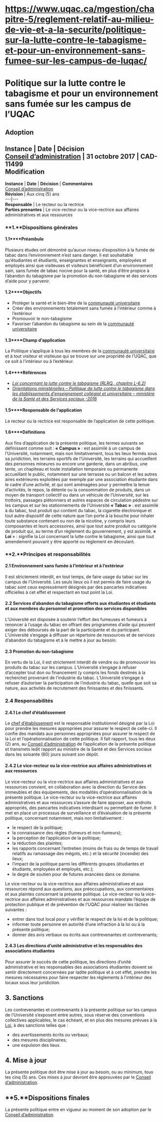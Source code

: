 # https://www.uqac.ca/mgestion/chapitre-5/reglement-relatif-au-milieu-de-vie-et-a-la-securite/politique-sur-la-lutte-contre-le-tabagisme-et-pour-un-environnement-sans-fumee-sur-les-campus-de-luqac/

# Politique sur la lutte contre le tabagisme et pour un environnement sans fumée sur les campus de l’UQAC
**Adoption**  
---  
**Instance** | **Date** | **Décision**  
[Conseil d’administration](https://www.uqac.ca/mgestion/chapitre-5/reglement-relatif-au-milieu-de-vie-et-a-la-securite/politique-sur-la-lutte-contre-le-tabagisme-et-pour-un-environnement-sans-fumee-sur-les-campus-de-luqac/<https:/www.uqac.ca/mgestion/lexique/conseil-dadministration/>) | 31 octobre 2017 | CAD-11499  
**Modification**  
---  
**Instance** | **Date** | **Décision** | **Commentaires**  
[Conseil d’administration](https://www.uqac.ca/mgestion/chapitre-5/reglement-relatif-au-milieu-de-vie-et-a-la-securite/politique-sur-la-lutte-contre-le-tabagisme-et-pour-un-environnement-sans-fumee-sur-les-campus-de-luqac/<https:/www.uqac.ca/mgestion/lexique/conseil-dadministration/>)  
**Révision** | Aux cinq (5) ans  
---|---  
**Responsable** | Le recteur ou la rectrice  
**Parties prenantes** |  Le vice-recteur ou la vice-rectrice aux affaires administratives et aux ressources  
### **1.****Dispositions générales**
#### **1.1****Préambule**
Plusieurs études ont démontré qu’aucun niveau d’exposition à la fumée de tabac dans l’environnement n’est sans danger. Il est souhaitable qu’étudiantes et étudiants, enseignantes et enseignants, employées et employés ainsi que visiteuses et visiteurs bénéficient d’un environnement sain, sans fumée de tabac nocive pour la santé, en plus d’être propice à l’abandon du tabagisme par la promotion du non-tabagisme et des services d’aide pour y parvenir.
#### **1.2****Objectifs**
  * Protéger la santé et le bien-être de la [communauté universitaire](https://www.uqac.ca/mgestion/chapitre-5/reglement-relatif-au-milieu-de-vie-et-a-la-securite/politique-sur-la-lutte-contre-le-tabagisme-et-pour-un-environnement-sans-fumee-sur-les-campus-de-luqac/<https:/www.uqac.ca/mgestion/lexique/communaute-universitaire/>)
  * Créer des environnements totalement sans fumée à l’intérieur comme à l’extérieur
  * Promouvoir le non-tabagisme
  * Favoriser l’abandon du tabagisme au sein de la [communauté universitaire](https://www.uqac.ca/mgestion/chapitre-5/reglement-relatif-au-milieu-de-vie-et-a-la-securite/politique-sur-la-lutte-contre-le-tabagisme-et-pour-un-environnement-sans-fumee-sur-les-campus-de-luqac/<https:/www.uqac.ca/mgestion/lexique/communaute-universitaire/>)


#### **1.3****Champ d’application**
La Politique s’applique à tous les membres de la [communauté universitaire](https://www.uqac.ca/mgestion/chapitre-5/reglement-relatif-au-milieu-de-vie-et-a-la-securite/politique-sur-la-lutte-contre-le-tabagisme-et-pour-un-environnement-sans-fumee-sur-les-campus-de-luqac/<https:/www.uqac.ca/mgestion/lexique/communaute-universitaire/>) et à tout visiteur et visiteuse qui se trouve sur une propriété de l’UQAC, que ce soit à l’intérieur ou à l’extérieur.
#### **1.4****Références**
  * [_Loi concernant la lutte contre le tabagisme (RLRQ., chapitre L-6.2)_](https://www.uqac.ca/mgestion/chapitre-5/reglement-relatif-au-milieu-de-vie-et-a-la-securite/politique-sur-la-lutte-contre-le-tabagisme-et-pour-un-environnement-sans-fumee-sur-les-campus-de-luqac/<http:/legisquebec.gouv.qc.ca/fr/pdf/cs/L-6.2.pdf>)
  * [_Orientations ministérielles – Politique de lutte contre le tabagisme dans les établissements d’enseignement collégial et universitaire – ministère de la Santé et des Services sociaux -2016_](https://www.uqac.ca/mgestion/chapitre-5/reglement-relatif-au-milieu-de-vie-et-a-la-securite/politique-sur-la-lutte-contre-le-tabagisme-et-pour-un-environnement-sans-fumee-sur-les-campus-de-luqac/<http:/publications.msss.gouv.qc.ca/msss/document-001623/>)


#### **1.5****Responsable de l’application**
Le recteur ou la rectrice est responsable de l’application de cette politique.
#### **1.6****Définitions**
Aux fins d’application de la présente politique, les termes suivants se définissent comme suit :
**« Campus »** : est assimilé à un campus de l’Université, notamment, mais non limitativement, tous les lieux fermés sous sa juridiction, les terrains sportifs de l’Université, les terrains qui accueillent des personnes mineures ou encore une garderie, dans un abribus, une tente, un chapiteau et toute installation temporaire ou permanente accueillant le public, notamment sur une terrasse ou un balcon et les autres aires extérieures exploitées par exemple par une association étudiante dans le cadre d’une activité, et qui sont aménagées pour y permettre la tenue d’activités, le repos, la détente ou la consommation de produits, dans un moyen de transport collectif ou dans un véhicule de l’Université, sur les trottoirs, passages piétonniers et autres espaces de circulation pédestre sur les campus et sur les stationnements de l’Université
**« Tabac »** : est assimilé à du tabac, tout produit qui contient du tabac, la cigarette électronique et tout autre dispositif de cette nature que l’on porte à la bouche pour inhaler toute substance contenant ou non de la nicotine, y compris leurs composantes et leurs accessoires, ainsi que tout autre produit ou catégorie de produit qui, au terme d’un règlement du gouvernement, y est assimilé.
**« Loi** » : signifie la Loi concernant la lutte contre le tabagisme, ainsi que tout amendement pouvant y être apporté ou règlement en découlant.
### **2.****Principes et responsabilités**
#### **2.1 Environnement sans fumée à l’intérieur et à l’extérieur**
Il est strictement interdit, en tout temps, de faire usage du tabac sur les campus de l’Université.
Les seuls lieux où il est permis de faire usage du tabac sont ceux expressément désignés par des pancartes indicatives officielles à cet effet et respectant en tout point la Loi.
#### **2.2 Services d’abandon du tabagisme offerts aux étudiantes et étudiants et aux membres du personnel et promotion des services disponibles**
L’Université est disposée à soutenir l’effort des fumeuses et fumeurs à renoncer à l’usage du tabac en offrant des programmes d’aide qui peuvent exiger des déboursés de la part de la participante et du participant.
L’Université s’engage à diffuser un répertoire de ressources et de services d’abandon du tabagisme et à le mettre à jour au besoin.
#### **2.3 Promotion du non-tabagisme**
En vertu de la Loi, il est strictement interdit de vendre ou de promouvoir les produits du tabac sur les campus.
L’Université s’engage à refuser d’accepter tout don ou financement (y compris les fonds destinés à la recherche) provenant de l’industrie du tabac.
L’Université s’engage à refuser d’autoriser la participation de l’industrie du tabac, quelle que soit sa nature, aux activités de recrutement des finissantes et des finissants.
### **2.4 Responsabilités**
#### **2.4.1 Le chef d’établissement**
Le [chef d’établissement](https://www.uqac.ca/mgestion/chapitre-5/reglement-relatif-au-milieu-de-vie-et-a-la-securite/politique-sur-la-lutte-contre-le-tabagisme-et-pour-un-environnement-sans-fumee-sur-les-campus-de-luqac/<https:/www.uqac.ca/mgestion/lexique/chef-detablissement/>) est le responsable institutionnel désigné par la Loi pour prendre les mesures appropriées pour assurer le respect de celle-ci.
Il confie des mandats aux personnes appropriées pour assurer le respect de la Loi et l’opérationnalisation de cette politique.
Il fait rapport, tous les deux (2) ans, au [Conseil d’administration](https://www.uqac.ca/mgestion/chapitre-5/reglement-relatif-au-milieu-de-vie-et-a-la-securite/politique-sur-la-lutte-contre-le-tabagisme-et-pour-un-environnement-sans-fumee-sur-les-campus-de-luqac/<https:/www.uqac.ca/mgestion/lexique/conseil-dadministration/>) de l’application de la présente politique et transmets ledit rapport au ministre de la Santé et des Services sociaux dans les soixante (60) jours suivant son dépôt.
#### **2.4.2 Le vice-recteur ou la vice-rectrice aux affaires administratives et aux ressources**
Le vice-recteur ou la vice-rectrice aux affaires administratives et aux ressources convient, en collaboration avec la direction du Service des immeubles et des équipements, des modalités d’opérationnalisation de la présente politique.
Le vice-recteur ou la vice-rectrice aux affaires administratives et aux ressources s’assure de faire apposer, aux endroits appropriés, des pancartes indicatives interdisant ou permettant de fumer.
Il met en place un processus de surveillance et d’évaluation de la présente politique, concernant notamment, mais non limitativement :
  * le respect de la politique;
  * la connaissance des règles (fumeurs et non-fumeurs);
  * la perception de l’application de la politique;
  * la réduction des plaintes;
  * les rapports concernant l’entretien (moins de frais ou de temps de travail relatifs au ramassage des mégots, etc.) et la sécurité (incendie) des lieux;
  * l’impact de la politique parmi les différents groupes (étudiantes et étudiants, employées et employés, etc.);
  * le degré de soutien pour de futures avancées dans ce domaine.


Le vice-recteur ou la vice-rectrice aux affaires administratives et aux ressources répond aux questions, aux préoccupations, aux commentaires et aux plaintes concernant la présente politique.
Le vice-recteur ou la vice-rectrice aux affaires administratives et aux ressources mandate l’équipe de protection publique et de prévention de l’UQAC pour réaliser les tâches suivantes :
  * entrer dans tout local pour y vérifier le respect de la loi et de la politique;
  * informer toute personne en autorité d’une infraction à la loi ou à la présente politique;
  * donner des avis verbaux ou écrits aux contrevenantes et contrevenants;


#### **2.4.3 Les directions d’unité administrative et les responsables des associations étudiantes**
Pour assurer le succès de cette politique, les directions d’unité administrative et les responsables des associations étudiantes doivent se sentir directement concernées par ladite politique et à cet effet, prendre les mesures nécessaires pour faire respecter les règlements à l’intérieur des locaux sous leur juridiction.
## **3. Sanctions**
Les contrevenantes et contrevenants à la présente politique sur les campus de l’Université s’exposent entre autres, sous réserve des conventions collectives applicables, le cas échéant, et en plus des mesures prévues à la[ Loi](https://www.uqac.ca/mgestion/chapitre-5/reglement-relatif-au-milieu-de-vie-et-a-la-securite/politique-sur-la-lutte-contre-le-tabagisme-et-pour-un-environnement-sans-fumee-sur-les-campus-de-luqac/<http:/www.legisquebec.gouv.qc.ca/fr/pdf/cs/L-6.2.pdf>), à des sanctions telles que :
  * des avertissements écrits ou verbaux;
  * des mesures disciplinaires;
  * une expulsion des lieux.


## **4. Mise à jour**
La présente politique doit être mise à jour au besoin, ou au minimum, tous les cinq (5) ans. Ces mises à jour devront être approuvées par le [Conseil d’administration](https://www.uqac.ca/mgestion/chapitre-5/reglement-relatif-au-milieu-de-vie-et-a-la-securite/politique-sur-la-lutte-contre-le-tabagisme-et-pour-un-environnement-sans-fumee-sur-les-campus-de-luqac/<https:/www.uqac.ca/mgestion/lexique/conseil-dadministration/>).
## **5.****Dispositions finales**
La présente politique entre en vigueur au moment de son adoption par le [Conseil d’administration](https://www.uqac.ca/mgestion/chapitre-5/reglement-relatif-au-milieu-de-vie-et-a-la-securite/politique-sur-la-lutte-contre-le-tabagisme-et-pour-un-environnement-sans-fumee-sur-les-campus-de-luqac/<https:/www.uqac.ca/mgestion/lexique/conseil-dadministration/>).
